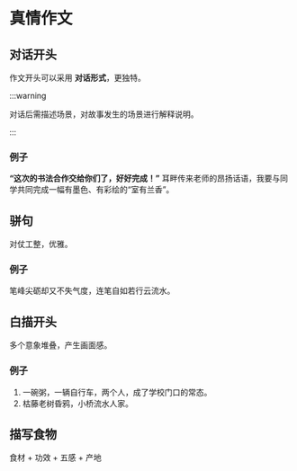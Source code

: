 # 真情作文

## 对话开头

作文开头可以采用 **对话形式**，更独特。

:::warning

对话后需描述场景，对故事发生的场景进行解释说明。

:::

### 例子

**“这次的书法合作交给你们了，好好完成！”** 耳畔传来老师的昂扬话语，我要与同学共同完成一幅有墨色、有彩绘的“室有兰香”。

## 骈句

对仗工整，优雅。

### 例子

笔峰尖砺却又不失气度，连笔自如若行云流水。

## 白描开头

多个意象堆叠，产生画面感。

### 例子

1. 一碗粥，一辆自行车，两个人，成了学校门口的常态。
2. 枯藤老树昏鸦，小桥流水人家。

## 描写食物

食材 + 功效 + 五感 + 产地
